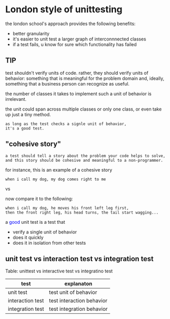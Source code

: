# London style of unittesting

the london school's approach provides the following benefits:

- better granularity
- it's easier to unit test a larger graph of interconnnected classes
- if a test fails, u know for sure which functionality has failed

## TIP

test shouldn't verify units of code.
rather, they should verify units of behavior: something that is meaningful for the problem domain and, ideally, something that a business person can recognize as useful.

the number of classes it takes to implement such a unit of behavior is irrelevant.

the unit could span across multiple classes or only one class,
or even take up just a tiny method.

```
as long as the test checks a signle unit of behavior, 
it's a good test.
```

## "cohesive story"

```
a test should tell a story about the problem your code helps to solve, and this story should be cohesive and meaningful to a non-programmer.
```

for instance, this is an example of a cohesive story

```
when i call my dog, my dog comes right to me
```

vs

now compare it to the following:

```
when i call my dog, he moves his front left leg first,
then the front right leg, his head turns, the tail start wagging...
```

a <font color="blue">good</font> unit test is a test that

- verify a single unit of behavior
- does it quickly
- does it in isolation from other tests

## unit test vs interaction test vs integration test

Table: unittest vs interactive test vs integratino test

| test               | explanaton                |
|--------------------|---------------------------|
| unit test          | test unit of behavior     |
| interaction test   | test interaction behavior |
| integration test   | test integration behavior |